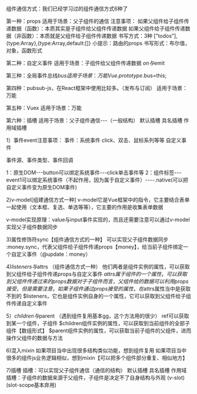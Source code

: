 组件通信方式：我们已经学习过的组件通信方式6种了

第一种：props
适用于场景：父子组件的通信
注意事项：
如果父组件给子组件传递数据（函数）：本质其实是子组件给父组件传递数据
如果父组件给子组件传递数据（非函数）：本质就是父组件给子组件传递数据
书写方式：3种
["todos"],{type:Array},{type:Array,default:[]}
小提示：路由的props
书写形式：布尔值，对象，函数形式

第二种：自定义事件
适用于场景：子组件给父组件传递数据
$on与$emit

第三种：全局事件总线$bus
适用于场景：万能
Vue.prototype.$bus=this;

第四种：pubsub-js，在React框架中使用比较多。（发布与订阅）
适用于场景：万能

第五种：Vuex
适用于场景：万能

第六种：插槽
适用于场景：父子组件通信---（一般结构）
默认插槽
具名插槽
作用域插槽


1）事件event注意事项：
事件：系统事件 click、双击、鼠标系列等等 
      自定义事件

事件源、事件类型、事件回调

1：原生DOM---button可以绑定系统事件---click单击事件等
2：组件标签---event1可以绑定系统事件（不起作用，因为属于自定义事件）----.native(可以把自定义事件变为原生DOM事件)


2)v-model[组建通信方式一种]
v-model它是Vue框架中的指令，它主要结合表单一起使用（文本框、复选、单选等等），它主要的作用是收集表单数据

v-model实现原理：value与input事件实现的，而且还需要注意可以通过v-model实现父子组件数据同步

3)属性修饰符sync【组件通信方式的一种】
可以实现父子组件数据同步
:money.sync，代表父组件给子组件传递props【money】，给当前子组件绑定一个自定义事件（@update：money）

4)$listeners与$attrs （组件通信方式一种）
他们两者是组件实例的属性，可以获取到父组件给子组件传递props与自定义事件
 $attrs属于组件的一个属性，可以获取到父组件传递过来的props数据
 对于子组件而言，父组件给的数据可以利用props接受，但是需要注意，如果子组件通过props接受的属性，在$attrs属性当中是获取不到的
 $listeners，它也是组件实例自身的一个属性，它可以获取到父组件给子组件传递自定义事件

5）$children与$parent （遇到组件复用基本gg，这个方法用的很少）
ref可以获取到某一个组件，子组件
$children组件实例的属性，可以获取到当前组件的全部子组件【数组形式】
$parent组件实例的属性，可以获取当前子组件的父组件，进而操作父组件的数据与方法

6)混入mixin
如果项目当中出现很多结构类似功能，想到组件复用
如果项目当中很多的组件js业务逻辑相似，想到mixin【可以把多个组件部分重复、相似地方】

7)插槽
插槽：可以实现父子组件通信（通信的结构）
默认插槽
具名插槽
作用域插槽：子组件的数据来源于父组件，子组件是决定不了自身结构与外观 (v-slot)(slot-scope基本弃用)